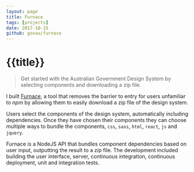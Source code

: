 ```yaml
---
layout: page
title: Furnace
tags: [projects]
date: 2017-10-15
github: govau/furnace
---
```


# {{title}}

> Get started with the Australian Government Design System by selecting components and downloading a zip file.

I built [Furnace](https://designsystem.gov.au/download), a tool that removes the barrier to entry for users unfamiliar to _npm_ by allowing them to easily download a zip file of the design system. 

Users select the components of the design system, automatically including dependencies. Once they have chosen their components they can choose multiple ways to bundle the components, `css`, `sass`, `html`, `react`, `js` and `jquery`.

Furnace is a NodeJS API that bundles component dependencies based on user input, outputting the result to a zip file. The development included building the user interface, server, continuous integration, continuous deployment, unit and integration tests.
